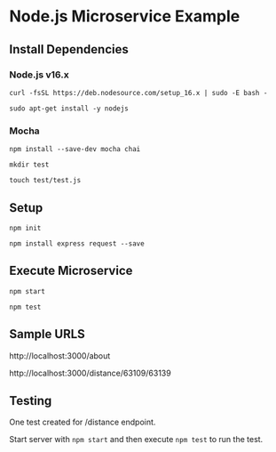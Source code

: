 # Node.js Microservice Example

## Install Dependencies
### Node.js v16.x
`curl -fsSL https://deb.nodesource.com/setup_16.x | sudo -E bash -`

`sudo apt-get install -y nodejs`

### Mocha
`npm install --save-dev mocha chai`

`mkdir test`

`touch test/test.js`

## Setup
`npm init`

`npm install express request --save`

## Execute Microservice
`npm start`

`npm test`

## Sample URLS
http://localhost:3000/about

http://localhost:3000/distance/63109/63139

## Testing
One test created for /distance endpoint.

Start server with `npm start` and then execute `npm test` to run the test.